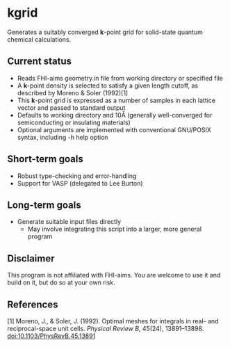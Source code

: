 kgrid
=====

Generates a suitably converged **k**-point grid for solid-state
quantum chemical calculations.

Current status
--------------

* Reads FHI-aims geometry.in file from working directory or specified file
* A **k**-point density is selected to satisfy a given length cutoff, as
  described by Moreno & Soler (1992)[1]
* This **k**-point grid is expressed as a number of samples in each
  lattice vector and passed to standard output
* Defaults to working directory and 10Å (generally well-converged for
  semiconducting or insulating materials)
* Optional arguments are implemented with conventional GNU/POSIX
  syntax, including -h help option

Short-term goals
----------------

* Robust type-checking and error-handling
* Support for VASP (delegated to Lee Burton)

Long-term goals
---------------

* Generate suitable input files directly
    * May involve integrating this script into a larger, more general program

Disclaimer
----------

This program is not affiliated with FHI-aims. You are welcome to use it and build on it, but do so at your own risk.

References
----------

[1] Moreno, J., & Soler, J. (1992). Optimal meshes for integrals in real- and reciprocal-space unit cells. *Physical Review B*, 45(24), 13891–13898. [doi:10.1103/PhysRevB.45.13891](http://dx.doi.org/10.1103/PhysRevB.45.13891)
